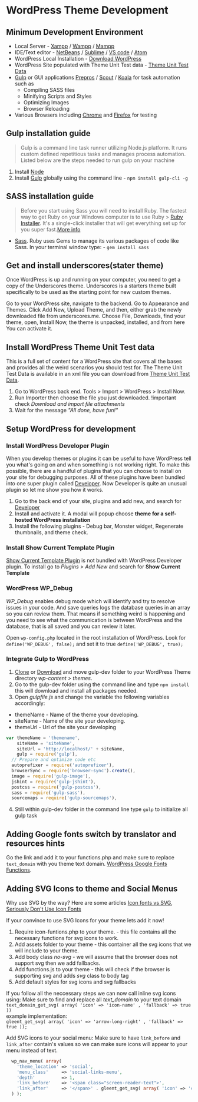 # __WordPress Theme Development__

## __Minimum Development Environment__

* Local Server - [Xampp](https://www.apachefriends.org/index.html) / [Wampp](http://www.wampserver.com/en/) / [Mampp](https://www.mamp.info/en/)
* IDE/Text editor - [NetBeans](https://netbeans.org/) / [Sublime](https://www.sublimetext.com/) / [VS code](https://code.visualstudio.com/) / [Atom](https://atom.io/)
* WordPress Local Installation - [Download WordPress](https://wordpress.org/download/)
* WordPress Site populated with Theme Unit Test data - [Theme Unit Test Data](https://codex.wordpress.org/Theme_Unit_Test)
* [Gulp](https://gulpjs.com/) or GUI applications [Prepros](https://prepros.io/) / [Scout](http://scout-app.io/) / [Koala](http://koala-app.com/) for task automation such as
  * Compiling SASS files
  * Minifying Scripts and Styles
  * Optimizing Images
  * Browser Reloading
* Various Browsers including [Chrome](https://www.google.com/chrome/index.html) and [Firefox](https://www.mozilla.org/en-US/firefox/new/) for testing

## __Gulp installation guide__

> Gulp is a command line task runner utilizing Node.js platform. It runs custom defined repetitious tasks and manages process automation.
> Listed below are the steps needed to run gulp on your machine

1. Install [Node](https://nodejs.org/en/)
2. Install [Gulp](https://gulpjs.com/) globally using the command line - `npm install gulp-cli -g`

## __SASS installation guide__

>Before you start using Sass you will need to install Ruby. The fastest way to get Ruby on your Windows computer is to use Ruby > [Ruby Installer](https://rubyinstaller.org/). It's a single-click installer that will get everything set up for you super fast.[More info](http://sass-lang.com/install)

- [Sass](http://sass-lang.com/). Ruby uses Gems to manage its various packages of code like Sass. In your terminal window type: - `gem install sass`

## __Get and install underscores(stater theme)__

Once WordPress is up and running on your computer, you need to get a copy of the Underscores theme. Underscores is a starters theme built specifically to be used as the starting point for new custom themes.

Go to your WordPress site, navigate to the backend. Go to Appearance and Themes. Click Add New, Upload Theme, and then, either grab the newly downloaded file from underscores.me. Choose File, Downloads, find your theme, open, Install Now, the theme is unpacked, installed, and from here You can activate it.

## __Install WordPress Theme Unit Test data__

This is a full set of content for a WordPress site that covers all the bases and provides all the weird scenarios you should test for. The Theme Unit Test Data is available in an xml file you can download from [Theme Unit Test Data](https://codex.wordpress.org/Theme_Unit_Test).

1. Go to WordPress back end. Tools > Import > WordPress > Install Now.
2. Run Importer then choose the file you just downloaded. !important check _Download and import file attachments_
3. Wait for the message _"All done, have fun!"_

## Setup WordPress for development

### __Install WordPress Developer Plugin__

When you develop themes or plugins it can be useful to have WordPress tell you what's going on and when something is not working right.
To make this possible, there are a handful of plugins that you can choose to install on your site for debugging purposes. All of these plugins have been bundled into one super plugin called [Developer](https://wordpress.org/plugins/developer/). Now Developer is quite an unusual plugin so let me show you how it works.

1. Go to the back end of your site, plugins and add new, and search for [Developer](https://wordpress.org/plugins/developer/)
2. Install and activate it. A modal will popup choose __theme for a self-hosted WordPress installation__
3. Install the following plugins - Debug bar, Monster widget, Regenerate thumbnails, and theme check.

### Install Show Current Template Plugin

[Show Current Template Plugin](https://wordpress.org/plugins/show-current-template/) is not bundled with WordPress Developer plugin. To install go to _Plugins > Add New_ and search for __Show Current Template__

### __WordPress WP_Debug__

*WP_Debug* enables debug mode which will identify and try to resolve issues in your code. And save queries logs the database queries in an array so you can review them. That means if something weird is happening and you need to see what the communication is between WordPress and the database, that is all saved and you can review it later.

Open `wp-config.php` located in the root installation of WordPress. Look for `define('WP_DEBUG', false);`
and set it to true `define('WP_DEBUG', true);`

### __Integrate Gulp to WordPress__

1. [Clone](https://github.com/danyaneh/WordPress-Gulp-Integration) or [Download](https://github.com/danyaneh/WordPress-Gulp-Integration/archive/master.zip) and move gulp-dev folder to your WordPress Theme directory _wp-content > themes_.
2. Go to the gulp-dev folder using the command line and type `npm install` this will download and install all packages needed.
3. Open _gulpfile.js_ and change the variable the following variables accordingly:

* themeName - Name of the theme your developing.
* siteName - Name of the site your developing.
* themeUrl - Url of the site your developing

```javascript
var themeName = 'themename',
    siteName = 'siteName',
    siteUrl = 'http://localhost/' + siteName,
    gulp = require('gulp'),
  // Prepare and optimize code etc
  autoprefixer = require('autoprefixer'),
  browserSync = require('browser-sync').create(),
  image = require('gulp-image'),
  jshint = require('gulp-jshint'),
  postcss = require('gulp-postcss'),
  sass = require('gulp-sass'),
  sourcemaps = require('gulp-sourcemaps'),
```

4. Still within gulp-dev folder in the command line type `gulp` to initialize all gulp task

## __Adding Google fonts switch by translator and resources hints__

Go the link and add it to your functions.php and make sure to replace `text_domain` with you theme text domain.
[WordPress Google Fonts Functions](https://gist.github.com/danyaneh/826063b377f94151c7bc54783873c752).

## __Adding SVG Icons to theme and Social Menus__

Why use SVG by the way? Here are some articles [Icon fonts vs SVG](https://css-tricks.com/icon-fonts-vs-svg/), [Seriously Don't Use Icon Fonts](https://cloudfour.com/thinks/seriously-dont-use-icon-fonts/)

If your convince to use SVG Icons for your theme lets add it now!

1. Require icon-funtions.php to your theme. - this file contains all the necessary functions for svg icons to work.
2. Add assets folder to your theme - this container all the svg icons that we will include to your theme.
3. Add body class _no-svg_ - we will assume that the browser does not support svg then we add fallbacks.
4. Add functions.js to your theme - this will check if the browser is supporting svg and adds _svg_ class to body tag
5. Add default styles for svg icons and svg fallbacks

If you follow all the neccessary steps we can now call inline svg icons using:
Make sure to find and replace all *text_domain* to your text domain
`text_domain_get_svg( array( 'icon' => 'icon-name' , 'fallback' => true ))`  
example implementation:  
`gleent_get_svg( array( 'icon' => 'arrow-long-right' , 'fallback' => true ));`

Add SVG icons to your social menu:
Make sure to have `link_before` and `link_after` contain's values so we can make sure icons will appear
to your menu instead of text.

~~~~php
  wp_nav_menu( array(
    'theme_location' => 'social',
    'menu_class'     => 'social-links-menu',
    'depth'          => 1,
    'link_before'    => '<span class="screen-reader-text">',
    'link_after'     => '</span>' . gleent_get_svg( array( 'icon' => 'chain' ) ),
  ) );
~~~~
